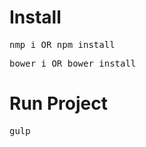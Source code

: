 <h1>Install</h1>
<pre>nmp i OR npm install</pre>
<pre>bower i OR bower install</pre>
<h1>Run Project</h1>
<pre>gulp</pre>

